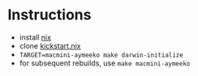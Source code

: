 # Instructions
- install [nix](https://nixos.org/download/)
- clone [kickstart.nix](https://github.com/AyMeeko/kickstart.nix)
- `TARGET=macmini-aymeeko make darwin-initialize`
- for subsequent rebuilds, use `make macmini-aymeeko`
